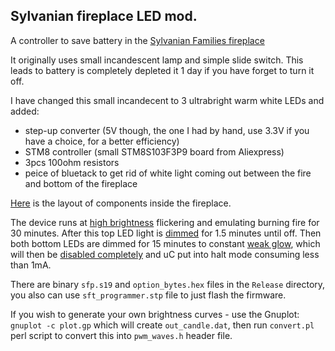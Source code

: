 ## Sylvanian fireplace LED mod. ##

A controller to save battery in the [Sylvanian Families fireplace][1]

It originally uses small incandescent lamp and simple slide switch. 
This leads to battery is completely depleted it 1 day if you have forget to turn it off.

I have changed this small incandecent to 3 ultrabright warm white LEDs and added:
- step-up converter (5V though, the one I had by hand, use 3.3V if you have a choice, for a better efficiency)
- STM8 controller (small STM8S103F3P9 board from Aliexpress)
- 3pcs 100ohm resistors
- peice of bluetack to get rid of white light coming out between the fire and bottom of the fireplace

[Here][6] is the layout of components inside the fireplace.

The device runs at [high brightness][2] flickering and emulating burning fire for 30 minutes.
After this top LED light is [dimmed][3] for 1.5 minutes until off.
Then both bottom LEDs are dimmed for 15 minutes to constant [weak glow][4], 
which will then be [disabled completely][5] and uC put into halt mode consuming less than 1mA.

There are binary `sfp.s19` and `option_bytes.hex` files in the `Release` directory, you also can use `sft_programmer.stp` file to just flash the firmware.

If you wish to generate your own brightness curves - use the Gnuplot: `gnuplot -c plot.gp` which will create `out_candle.dat`, then run `convert.pl` perl script to convert this into `pwm_waves.h` header file.

[1]:http://sylvanianfamilies.net/uk/catalog/item_detail.php?product_id=572
[2]:images/3led1.6v.jpg
[3]:images/2leds1.6v.jpg
[4]:images/2leds_glow1.6v.jpg 
[5]:images/sleeping.jpg
[6]:images/layout.jpg
